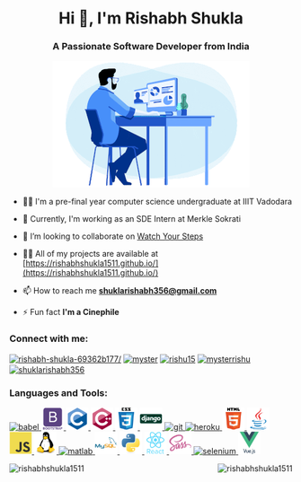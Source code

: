 <h1 align="center">Hi 👋, I'm Rishabh Shukla</h1>
<h3 align="center">A Passionate Software Developer from India</h3>

<p align="center">
  <img src="https://github.com/RishabhShukla1511/RishabhShukla1511/blob/main/readmegif.gif" alt="animated" />
</p>

- 👨‍🎓 I'm a pre-final year computer science undergraduate at IIIT Vadodara  

- 🤵 Currently, I'm working as an SDE Intern at Merkle Sokrati  

- 👯 I’m looking to collaborate on [Watch Your Steps](https://github.com/RishabhShukla1511/WatchYourSteps.github.io)

- 👨‍💻 All of my projects are available at [https://rishabhshukla1511.github.io/](https://rishabhshukla1511.github.io/)

- 📫 How to reach me **shuklarishabh356@gmail.com**

- ⚡ Fun fact **I'm a Cinephile**

<h3 align="left">Connect with me:</h3>
<p align="left">
<a href="https://linkedin.com/in/rishabh-shukla-69362b177/" target="blank"><img align="center" src="https://raw.githubusercontent.com/rahuldkjain/github-profile-readme-generator/master/src/images/icons/Social/linked-in-alt.svg" alt="rishabh-shukla-69362b177/" height="30" width="40" /></a>
<a href="https://www.codechef.com/users/myster" target="blank"><img align="center" src="https://cdn.jsdelivr.net/npm/simple-icons@3.1.0/icons/codechef.svg" alt="myster" height="30" width="40" /></a>
<a href="https://www.hackerrank.com/rishu15" target="blank"><img align="center" src="https://raw.githubusercontent.com/rahuldkjain/github-profile-readme-generator/master/src/images/icons/Social/hackerrank.svg" alt="rishu15" height="30" width="40" /></a>
<a href="https://codeforces.com/profile/mysterrishu" target="blank"><img align="center" src="https://cdn.jsdelivr.net/npm/simple-icons@3.0.1/icons/codeforces.svg" alt="mysterrishu" height="30" width="40" /></a>
<a href="https://auth.geeksforgeeks.org/user/shuklarishabh356" target="blank"><img align="center" src="https://raw.githubusercontent.com/rahuldkjain/github-profile-readme-generator/master/src/images/icons/Social/geeks-for-geeks.svg" alt="shuklarishabh356" height="30" width="40" /></a>
</p>

<h3 align="left">Languages and Tools:</h3>
<p align="left"> <a href="https://babeljs.io/" target="_blank"> <img src="https://www.vectorlogo.zone/logos/babeljs/babeljs-icon.svg" alt="babel" width="40" height="40"/> </a> <a href="https://getbootstrap.com" target="_blank"> <img src="https://raw.githubusercontent.com/devicons/devicon/master/icons/bootstrap/bootstrap-plain-wordmark.svg" alt="bootstrap" width="40" height="40"/> </a> <a href="https://www.cprogramming.com/" target="_blank"> <img src="https://raw.githubusercontent.com/devicons/devicon/master/icons/c/c-original.svg" alt="c" width="40" height="40"/> </a> <a href="https://www.w3schools.com/cpp/" target="_blank"> <img src="https://raw.githubusercontent.com/devicons/devicon/master/icons/cplusplus/cplusplus-original.svg" alt="cplusplus" width="40" height="40"/> </a> <a href="https://www.w3schools.com/css/" target="_blank"> <img src="https://raw.githubusercontent.com/devicons/devicon/master/icons/css3/css3-original-wordmark.svg" alt="css3" width="40" height="40"/> </a> <a href="https://www.djangoproject.com/" target="_blank"> <img src="https://raw.githubusercontent.com/devicons/devicon/master/icons/django/django-original.svg" alt="django" width="40" height="40"/> </a> <a href="https://git-scm.com/" target="_blank"> <img src="https://www.vectorlogo.zone/logos/git-scm/git-scm-icon.svg" alt="git" width="40" height="40"/> </a> <a href="https://heroku.com" target="_blank"> <img src="https://www.vectorlogo.zone/logos/heroku/heroku-icon.svg" alt="heroku" width="40" height="40"/> </a> <a href="https://www.w3.org/html/" target="_blank"> <img src="https://raw.githubusercontent.com/devicons/devicon/master/icons/html5/html5-original-wordmark.svg" alt="html5" width="40" height="40"/> </a> <a href="https://www.java.com" target="_blank"> <img src="https://raw.githubusercontent.com/devicons/devicon/master/icons/java/java-original.svg" alt="java" width="40" height="40"/> </a> <a href="https://developer.mozilla.org/en-US/docs/Web/JavaScript" target="_blank"> <img src="https://raw.githubusercontent.com/devicons/devicon/master/icons/javascript/javascript-original.svg" alt="javascript" width="40" height="40"/> </a> <a href="https://www.linux.org/" target="_blank"> <img src="https://raw.githubusercontent.com/devicons/devicon/master/icons/linux/linux-original.svg" alt="linux" width="40" height="40"/> </a> <a href="https://www.mathworks.com/" target="_blank"> <img src="https://upload.wikimedia.org/wikipedia/commons/2/21/Matlab_Logo.png" alt="matlab" width="40" height="40"/> </a> <a href="https://www.mysql.com/" target="_blank"> <img src="https://raw.githubusercontent.com/devicons/devicon/master/icons/mysql/mysql-original-wordmark.svg" alt="mysql" width="40" height="40"/> </a><a href="https://www.python.org" target="_blank"> <img src="https://raw.githubusercontent.com/devicons/devicon/master/icons/python/python-original.svg" alt="python" width="40" height="40"/> </a> <a href="https://reactjs.org/" target="_blank"> <img src="https://raw.githubusercontent.com/devicons/devicon/master/icons/react/react-original-wordmark.svg" alt="react" width="40" height="40"/> </a> <a href="https://sass-lang.com" target="_blank"> <img src="https://raw.githubusercontent.com/devicons/devicon/master/icons/sass/sass-original.svg" alt="sass" width="40" height="40"/> </a> <a href="https://www.selenium.dev" target="_blank"> <img src="https://raw.githubusercontent.com/detain/svg-logos/780f25886640cef088af994181646db2f6b1a3f8/svg/selenium-logo.svg" alt="selenium" width="40" height="40"/> </a> <a href="https://vuejs.org/" target="_blank"> <img src="https://raw.githubusercontent.com/devicons/devicon/master/icons/vuejs/vuejs-original-wordmark.svg" alt="vuejs" width="40" height="40"/> </a> </p>

<p><img align="left" src="https://github-readme-stats.vercel.app/api/top-langs?username=rishabhshukla1511&theme=algolia&show_icons=true&locale=en&layout=compact" alt="rishabhshukla1511" />&nbsp;<img align="right" src="https://github-readme-stats.vercel.app/api?username=rishabhshukla1511&theme=algolia&show_icons=true&layout=compact" alt="rishabhshukla1511" /></p>
